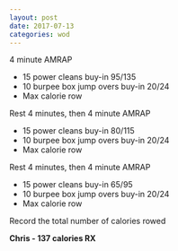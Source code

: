 ```yaml
---
layout: post
date: 2017-07-13
categories: wod
---
```


4 minute AMRAP
- 15 power cleans buy-in 95/135
- 10 burpee box jump overs buy-in 20/24
- Max calorie row

Rest 4 minutes, then 4 minute AMRAP
- 15 power cleans buy-in 80/115
- 10 burpee box jump overs buy-in 20/24
- Max calorie row

Rest 4 minutes, then 4 minute AMRAP
- 15 power cleans buy-in 65/95
- 10 burpee box jump overs buy-in 20/24
- Max calorie row

Record the total number of calories rowed

**Chris - 137 calories RX**
